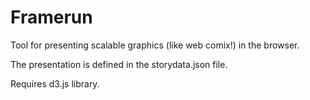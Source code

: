 # Framerun

Tool for presenting scalable graphics (like web comix!) in the browser.

The presentation is defined in the storydata.json file.

Requires d3.js library.